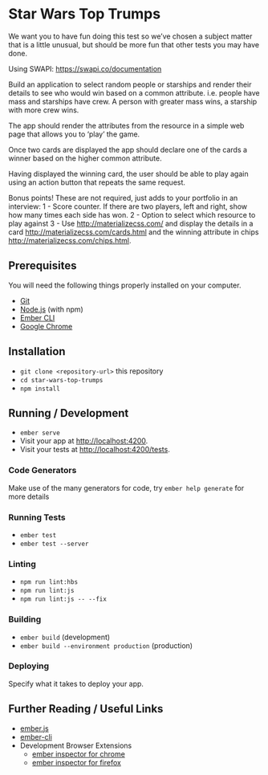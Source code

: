 # Star Wars Top Trumps

We want you to have fun doing this test so we’ve chosen a subject matter that is a little unusual, but should be more fun that other tests you may have done.

Using SWAPI: https://swapi.co/documentation

Build an application to select random people or starships and render their details to see who would win based on a common attribute.
i.e. people have mass and starships have crew. A person with greater mass wins, a starship with more crew wins.

The app should render the attributes from the resource in a simple web page that allows you to ‘play’ the game.

Once two cards are displayed the app should declare one of the cards a winner based on the higher common attribute.

Having displayed the winning card, the user should be able to play again using an action button that repeats the same request.

Bonus points! These are not required, just adds to your portfolio in an interview:
1 - Score counter. If there are two players, left and right, show how many times each side has won.
2 - Option to select which resource to play against
3 - Use  http://materializecss.com/ and display the details in a card http://materializecss.com/cards.html and the winning attribute in chips http://materializecss.com/chips.html.

## Prerequisites

You will need the following things properly installed on your computer.

* [Git](https://git-scm.com/)
* [Node.js](https://nodejs.org/) (with npm)
* [Ember CLI](https://ember-cli.com/)
* [Google Chrome](https://google.com/chrome/)

## Installation

* `git clone <repository-url>` this repository
* `cd star-wars-top-trumps`
* `npm install`

## Running / Development

* `ember serve`
* Visit your app at [http://localhost:4200](http://localhost:4200).
* Visit your tests at [http://localhost:4200/tests](http://localhost:4200/tests).

### Code Generators

Make use of the many generators for code, try `ember help generate` for more details

### Running Tests

* `ember test`
* `ember test --server`

### Linting

* `npm run lint:hbs`
* `npm run lint:js`
* `npm run lint:js -- --fix`

### Building

* `ember build` (development)
* `ember build --environment production` (production)

### Deploying

Specify what it takes to deploy your app.

## Further Reading / Useful Links

* [ember.js](https://emberjs.com/)
* [ember-cli](https://ember-cli.com/)
* Development Browser Extensions
  * [ember inspector for chrome](https://chrome.google.com/webstore/detail/ember-inspector/bmdblncegkenkacieihfhpjfppoconhi)
  * [ember inspector for firefox](https://addons.mozilla.org/en-US/firefox/addon/ember-inspector/)
